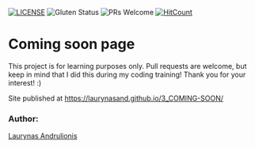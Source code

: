 [![LICENSE](https://img.shields.io/badge/license-MIT-blue.svg?style=flat-square)](https://github.com/LaurynasAnd/HTML5-website-template/blob/master/LICENSE.md)
![Gluten Status](https://img.shields.io/badge/Gluten-Free-green.svg)
![PRs Welcome](https://img.shields.io/badge/PRs-welcome-brightgreen.svg)
[![HitCount](http://hits.dwyl.com/LaurynasAnd/3_COMING-SOON.svg)](http://hits.dwyl.com/Lauryna/3_COMING-SOON)

# Coming soon page


This project is for learning purposes only. Pull requests are welcome, but keep in mind that I did this during my coding training! Thank you for your interest! :)

Site published at https://laurynasand.github.io/3_COMING-SOON/

### Author:
[Laurynas Andrulionis](https://github.com/LaurynasAnd)

